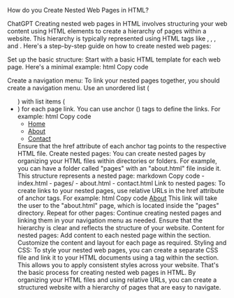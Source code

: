 How do you Create Nested Web Pages in HTML?

ChatGPT
Creating nested web pages in HTML involves structuring your web content using HTML elements to create a hierarchy of pages within a website. This hierarchy is typically represented using HTML tags like <html>, <head>, <body>, and <a>. Here's a step-by-step guide on how to create nested web pages:

Set up the basic structure:
Start with a basic HTML template for each web page. Here's a minimal example:
html
Copy code
<!DOCTYPE html>
<html>
<head>
    <title>Page Title</title>
</head>
<body>
    <!-- Content goes here -->
</body>
</html>
Create a navigation menu:
To link your nested pages together, you should create a navigation menu. Use an unordered list (<ul>) with list items (<li>) for each page link. You can use anchor (<a>) tags to define the links. For example:
html
Copy code
<ul>
    <li><a href="index.html">Home</a></li>
    <li><a href="about.html">About</a></li>
    <li><a href="contact.html">Contact</a></li>
</ul>
Ensure that the href attribute of each anchor tag points to the respective HTML file.
Create nested pages:
You can create nested pages by organizing your HTML files within directories or folders. For example, you can have a folder called "pages" with an "about.html" file inside it. This structure represents a nested page:
markdown
Copy code
- index.html
- pages/
  - about.html
- contact.html
Link to nested pages:
To create links to your nested pages, use relative URLs in the href attribute of anchor tags. For example:
html
Copy code
<a href="pages/about.html">About</a>
This link will take the user to the "about.html" page, which is located inside the "pages" directory.
Repeat for other pages:
Continue creating nested pages and linking them in your navigation menu as needed. Ensure that the hierarchy is clear and reflects the structure of your website.
Content for nested pages:
Add content to each nested page within the <body> section. Customize the content and layout for each page as required.
Styling and CSS:
To style your nested web pages, you can create a separate CSS file and link it to your HTML documents using a <link> tag within the <head> section. This allows you to apply consistent styles across your website.
That's the basic process for creating nested web pages in HTML. By organizing your HTML files and using relative URLs, you can create a structured website with a hierarchy of pages that are easy to navigate.